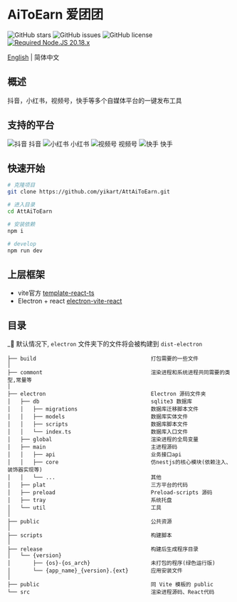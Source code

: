 <!--
 * @Author: nevin
 * @Date: 2025-01-17 19:25:28
 * @LastEditTime: 2025-02-24 19:37:13
 * @LastEditors: nevin
 * @Description:
-->

# AiToEarn 爱团团

![GitHub stars](https://img.shields.io/github/stars/yikart/AttAiToEarn?color=fa6470)
![GitHub issues](https://img.shields.io/github/issues/yikart/AttAiToEarn?color=d8b22d)
![GitHub license](https://img.shields.io/github/license/yikart/AttAiToEarn)
[![Required Node.JS 20.18.x](https://img.shields.io/static/v1?label=node&message=20.18.x%20&logo=node.js&color=3f893e)](https://nodejs.org/about/releases)

[English](README.md) | 简体中文

## 概述

抖音，小红书，视频号，快手等多个自媒体平台的一键发布工具

## 支持的平台

![抖音](https://lf1-cdn-tos.bytegoofy.com/goofy/ies/douyin_web/public/favicon.ico '抖音') 抖音
![小红书](https://www.xiaohongshu.com/favicon.ico '小红书') 小红书
![视频号](https://res.wx.qq.com/t/wx_fed/finder/helper/finder-helper-web/res/favicon-v2.ico '视频号') 视频号
![快手](https://s1-111422.kwimgs.com/kos/nlav111422/ks-web/favicon.ico '快手') 快手

## 快速开始

```sh
# 克隆项目
git clone https://github.com/yikart/AttAiToEarn.git

# 进入目录
cd AttAiToEarn

# 安装依赖
npm i

# develop
npm run dev
```

## 上层框架

- vite官方 [template-react-ts](https://github.com/vitejs/vite/tree/main/packages/create-vite/template-react-ts)
- Electron + react [electron-vite-react](https://github.com/electron-vite/electron-vite-react)

## 目录

\_🚨 默认情况下, `electron` 文件夹下的文件将会被构建到 `dist-electron`

```tree
├── build                                    打包需要的一些文件
│
├── commont                                  渲染进程和系统进程共同需要的类型,常量等
│
├── electron                                 Electron 源码文件夹
│   ├── db                                   sqlite3 数据库
│   │   ├── migrations                       数据库迁移脚本文件
│   │   ├── models                           数据库实体文件
│   │   ├── scripts                          数据库脚本文件
│   │   └── index.ts                         数据库入口文件
│   ├── global                               渲染进程的全局变量
│   ├── main                                 主进程源码
│   │   ├── api                              业务接口api
│   │   ├── core                             仿nestjs的核心模块(依赖注入、装饰器实现等)
│   │   └── ...                              其他
│   ├── plat                                 三方平台的代码
│   ├── preload                              Preload-scripts 源码
│   ├── tray                                 系统托盘
│   └── util                                 工具
│
├── public                                   公共资源
│
├── scripts                                  构建脚本
│
├── release                                  构建后生成程序目录
│   └── {version}
│       ├── {os}-{os_arch}                   未打包的程序(绿色运行版)
│       └── {app_name}_{version}.{ext}       应用安装文件
│
├── public                                   同 Vite 模板的 public
└── src                                      渲染进程源码、React代码
```

